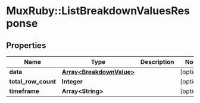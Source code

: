 # MuxRuby::ListBreakdownValuesResponse

## Properties
Name | Type | Description | Notes
------------ | ------------- | ------------- | -------------
**data** | [**Array&lt;BreakdownValue&gt;**](BreakdownValue.md) |  | [optional] 
**total_row_count** | **Integer** |  | [optional] 
**timeframe** | **Array&lt;String&gt;** |  | [optional] 


